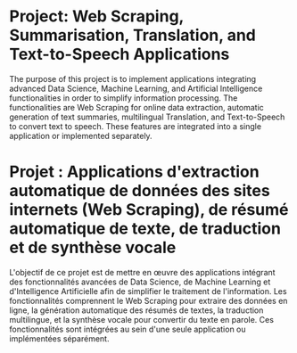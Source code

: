 # Project: Web Scraping, Summarisation, Translation, and Text-to-Speech Applications

The purpose of this project is to implement applications integrating advanced Data Science, Machine Learning, and Artificial Intelligence functionalities in order to simplify information processing. The functionalities are Web Scraping for online data extraction, automatic generation of text summaries, multilingual Translation, and Text-to-Speech to convert text to speech. These features are integrated into a single application or implemented separately.



# Projet : Applications d'extraction automatique de données des sites internets (Web Scraping), de résumé automatique de texte, de traduction et de synthèse vocale

L'objectif de ce projet est de mettre en œuvre des applications intégrant des fonctionnalités avancées de Data Science, de Machine Learning et d'Intelligence Artificielle afin de simplifier le traitement de l'information. Les fonctionnalités comprennent le Web Scraping pour extraire des données en ligne, la génération automatique des résumés de textes, la traduction multilingue, et la synthèse vocale pour convertir du texte en parole. Ces fonctionnalités sont intégrées au sein d'une seule application ou implémentées séparément.